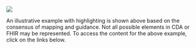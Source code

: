  

<img src="CF_allergy_example.png" />

An illustrative example with highlighting is shown above  based on the consensus of mapping and guidance. Not all possible elements in CDA or FHIR may be represented. To access the content for the above example, click on the links below. 
